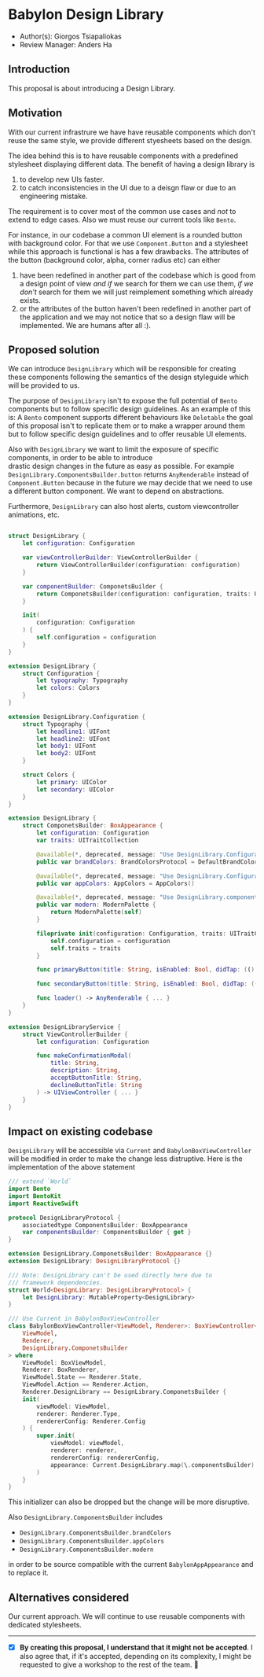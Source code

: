 # Babylon Design Library

* Author(s): Giorgos Tsiapaliokas
* Review Manager: Anders Ha

## Introduction
This proposal is about introducing a Design Library.

## Motivation
With our current infrastrure we have have reusable components which don't reuse the same style,
we provide different styesheets based on the design.

The idea behind this is to have reusable components with a predefined stylesheet displaying different data.
The benefit of having a design library is
1. to develop new UIs faster.
2. to catch inconsistencies in the UI due to a deisgn flaw or due to an engineering mistake.

The requirement is to cover most of the common use cases and *not* to extend to edge cases.
Also we must reuse our current tools like `Bento`.

For instance, in our codebase a common UI element is a rounded button with background color. 
For that we use `Component.Button` and a stylesheet while this approach is functional is has a few drawbacks.
The attributes of the button (background color, alpha, corner radius etc) can either 
1. have been redefined in another part of the codebase which is good from a design point of view *and if* we search
for them we can use them, *if we don't* search for them we will just reimplement something which already exists.
2. or the attributes of the button haven't been redefined in another part of the application and we may not
notice that so a design flaw will be implemented. We are humans after all :).


## Proposed solution
We can introduce `DesignLibrary` which will be responsible for creating these components following
the semantics of the design styleguide which will be provided to us.

The purpose of  `DesignLibrary` isn't to expose the full potential of `Bento` components but to 
follow specific design guidelines.
As an example of this is: 
A `Bento` component supports different behaviours like  `Deletable` the goal of this
proposal isn't to replicate them or to make a wrapper around them but to follow specific design guidelines
and to offer reusable UI elements.

Also with `DesignLibrary` we want to limit the exposure of specific components, in order to be able to introduce  
drastic design changes in the future as easy as possible.
For example `DesignLibrary.ComponentsBuilder.button` returns `AnyRenderable` instead of `Component.Button`
because in the future we may decide that we need to use a different button component. We want to depend on abstractions.

Furthermore, `DesignLibrary` can also host alerts, custom viewcontroller animations, etc.

``` swift

struct DesignLibrary {
    let configuration: Configuration

    var viewControllerBuilder: ViewControllerBuilder {
        return ViewControllerBuilder(configuration: configuration)
    }

    var componentBuilder: ComponetsBuilder {
        return ComponetsBuilder(configuration: configuration, traits: UITraitCollection())
    }

    init(
        configuration: Configuration
    ) {
        self.configuration = configuration
    }
}

extension DesignLibrary {
    struct Configuration {
        let typography: Typography
        let colors: Colors
    }
}

extension DesignLibrary.Configuration {
    struct Typography {
        let headline1: UIFont
        let headline2: UIFont
        let body1: UIFont
        let body2: UIFont
    }

    struct Colors {
        let primary: UIColor
        let secondary: UIColor
    }
}

extension DesignLibrary {
    struct ComponetsBuilder: BoxAppearance {
        let configuration: Configuration
        var traits: UITraitCollection

        @available(*, deprecated, message: "Use DesignLibrary.Configuration")
        public var brandColors: BrandColorsProtocol = DefaultBrandColor()

        @available(*, deprecated, message: "Use DesignLibrary.Configuration")
        public var appColors: AppColors = AppColors()

        @available(*, deprecated, message: "Use DesignLibrary.componentBuilder")
        public var modern: ModernPalette {
            return ModernPalette(self)
        }

        fileprivate init(configuration: Configuration, traits: UITraitCollection) {
            self.configuration = configuration
            self.traits = traits
        }

        func primaryButton(title: String, isEnabled: Bool, didTap: (() -> Void)?) -> AnyRenderable { ... }

        func secondaryButton(title: String, isEnabled: Bool, didTap: (() -> Void)?) -> AnyRenderable { ... }

        func loader() -> AnyRenderable { ... }
    }
}

extension DesignLibraryService {
    struct ViewControllerBuilder {
        let configuration: Configuration

        func makeConfirmationModal(
            title: String,
            description: String,
            acceptButtonTitle: String,
            declineButtonTitle: String
        ) -> UIViewController { ... }
    }
}
```

## Impact on existing codebase
`DesignLibrary` will be accessible via `Current` and `BabylonBoxViewController` will be modified in order to
make the change less distruptive.
Here is the implementation of the above statement

```swift
/// extend `World`
import Bento
import BentoKit
import ReactiveSwift

protocol DesignLibraryProtocol {
    associatedtype ComponentsBuilder: BoxAppearance
    var componentsBuilder: ComponentsBuilder { get }
}

extension DesignLibrary.ComponetsBuilder: BoxAppearance {}
extension DesignLibrary: DesignLibraryProtocol {}

/// Note: DesignLibrary can't be used directly here due to
/// framework dependencies.
struct World<DesignLibrary: DesignLibraryProtocol> {
    let DesignLibrary: MutableProperty<DesignLibrary>
}

/// Use Current in BabylonBoxViewController
class BabylonBoxViewController<ViewModel, Renderer>: BoxViewController<
    ViewModel,
    Renderer,
    DesignLibrary.ComponetsBuilder
> where
    ViewModel: BoxViewModel,
    Renderer: BoxRenderer,
    ViewModel.State == Renderer.State,
    ViewModel.Action == Renderer.Action,
    Renderer.DesignLibrary == DesignLibrary.ComponetsBuilder {
    init(
        viewModel: ViewModel,
        renderer: Renderer.Type,
        rendererConfig: Renderer.Config
    ) {
        super.init(
            viewModel: viewModel,
            renderer: renderer,
            rendererConfig: rendererConfig,
            appearance: Current.DesignLibrary.map(\.componentsBuilder)
        )
    }
}
```
This initializer can also be dropped but the change will be more disruptive.

Also `DesignLibrary.ComponentsBuilder` includes
- `DesignLibrary.ComponentsBuilder.brandColors`
- `DesignLibrary.ComponentsBuilder.appColors`
- `DesignLibrary.ComponentsBuilder.modern`

in order to be source compatible with the current `BabylonAppAppearance` and to replace it. 

## Alternatives considered
Our current approach. We will continue to use reusable components with dedicated stylesheets.

--- 
* [x] **By creating this proposal, I understand that it might not be accepted**. I also agree that, if it's accepted,
depending on its complexity, I might be requested to give a workshop to the rest of the team. 🚀
